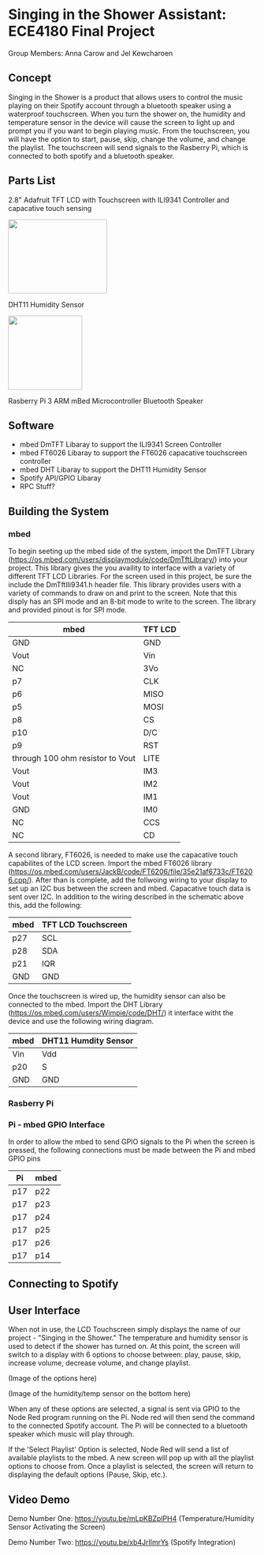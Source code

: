 # Singing in the Shower Assistant: ECE4180 Final Project

Group Members: Anna Carow and Jel Kewcharoen

## Concept

Singing in the Shower is a product that allows users to control the music playing on their Spotify account through a bluetooth speaker using a waterproof touchscreen. When you turn the shower on, the humidity and temperature sensor in the device will cause the screen to light up and prompt you if you want to begin playing music. From the touchscreen, you will have the option to start, pause, skip, change the volume, and change the playlist. The touchscreen will send signals to the Rasberry Pi, which is connected to both spotify and a bluetooth speaker. 

## Parts List

2.8" Adafruit TFT LCD with Touchscreen with ILI9341 Controller and capacative touch sensing

<img src="https://cdn-shop.adafruit.com/970x728/1770-00.jpg" width="200" height="150">

DHT11 Humidity Sensor

<img src="https://components101.com/sites/default/files/components/DHT11-Sensor.jpg" width="150" height="150">

Rasberry Pi 3  ARM mBed Microcontroller  Bluetooth Speaker

## Software

* mbed DmTFT Libaray to support the ILI9341 Screen Controller
* mbed FT6026 Libaray to support the FT6026 capacative touchscreen controller 
* mbed DHT Libaray to support the DHT11 Humidity Sensor
* Spotify API/GPIO Libaray
* RPC Stuff?


## Building the System

### mbed

To begin seeting up the mbed side of the system, import the DmTFT Library (https://os.mbed.com/users/displaymodule/code/DmTftLibrary/) into your project. This library gives the you availity to interface with a variety of different TFT LCD Libraries. For the screen used in this project, be sure the include the  DmTftIli9341.h header file. This library provides users with a variety of commands to draw on and print to the screen. Note that this disply has an SPI mode and an 8-bit mode to write to the screen. The library and provided pinout is for SPI mode.


| mbed | TFT LCD |
| --- | --- |
| GND | GND |
| Vout | Vin |
| NC  | 3Vo |
| p7  | CLK |
| p6  | MISO |
| p5  | MOSI |
| p8  | CS |
| p10  | D/C |
| p9 | RST |
| through 100 ohm resistor to Vout | LITE |
| Vout | IM3 |
| Vout | IM2 |
| Vout | IM1 |
| GND | IM0 |
| NC | CCS |
| NC | CD |


A second library, FT6026, is needed to make use the capacative touch capabilites of the LCD screen. Import the mbed FT6026 library (https://os.mbed.com/users/JackB/code/FT6206/file/35e21af6733c/FT6206.cpp/). After than is complete, add the follwoing wiring to your display to set up an I2C bus between the screen and mbed. Capacative touch data is sent over I2C. In addition to the wiring described in the schematic above this, add the following:

| mbed | TFT LCD Touchscreen |
| --- | --- |
| p27  | SCL |
| p28  | SDA |
| p21  | IQR |
| GND  | GND |

Once the touchscreen is wired up, the humidity sensor can also be connected to the mbed. Import the DHT Library (https://os.mbed.com/users/Wimpie/code/DHT/) it interface witht the device and use the following wiring diagram.

| mbed | DHT11 Humdity Sensor |
| --- | --- |
| Vin  | Vdd |
| p20  | S |
| GND  | GND |

### Rasberry Pi

### Pi - mbed GPIO Interface

In order to allow the mbed to send GPIO signals to the Pi when the screen is pressed, the following connections must be made between the Pi and mbed GPIO pins

| Pi | mbed |
| --- | --- |
| p17 | p22 |
| p17 | p23 |
| p17 | p24 |
| p17 | p25 |
| p17 | p26 |
| p17 | p14 |

## Connecting to Spotify

## User Interface

When not in use, the LCD Touchscreen simply displays the name of our project - "Singing in the Shower." The temperature and humidity sensor is used to detect if the shower has turned on. At this point, the screen will switch to a display with 6 options to choose between: play, pause, skip, increase volume, decrease volume, and change playlist.

(Image of the options here)

(Image of the humidity/temp sensor on the bottom here)

When any of these options are selected, a signal is sent via GPIO to the Node Red program running on the Pi. Node red will then send the command to the connected Spotify account. The Pi will be connected to a bluetooth speaker which music will play through.

If the 'Select Playlist' Option is selected, Node Red will send a list of available playlists to the mbed. A new screen will pop up with all the playlist options to choose from. Once a playlist is selected, the screen will return to displaying the default options (Pause, Skip, etc.).


## Video Demo

Demo Number One: https://youtu.be/mLpKBZplPH4 (Temperature/Humidity Sensor Activating the Screen)

Demo Number Two: https://youtu.be/xb4JrIlmrYs (Spotify Integration)
